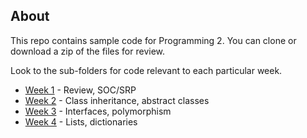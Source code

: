 ## About

This repo contains sample code for Programming 2. You can clone or download a zip of the files for review.

Look to the sub-folders for code relevant to each particular week.

- [Week 1](/programming2_class_1_demo) - Review, SOC/SRP
- [Week 2](/programming2_class_2_demo) - Class inheritance, abstract classes
- [Week 3](/programming2_class_3_demo/) - Interfaces, polymorphism
- [Week 4](/programming2_class_4_demo/) - Lists, dictionaries

